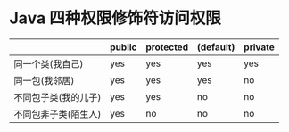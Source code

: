 # Java 四种权限修饰符访问权限

|	|public|protected|(default)|private|
|---|---|---|---|---|
|同一个类(我自己)|yes|yes|yes|yes|
|同一包(我邻居)|yes|yes|yes|no|
|不同包子类(我的儿子)|yes|yes|no|no|
|不同包非子类(陌生人)|yes|no|no|no|



